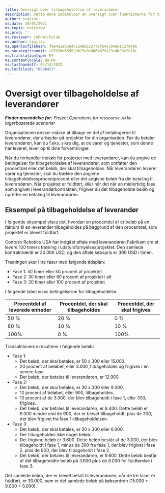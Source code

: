 ```yaml
---
title: Oversigt over tilbageholdelse af leverandører
description: Dette emne indeholder en oversigt over funktionerne for tilbageholdelse af leverandører.
author: sigitac
ms.date: 10/01/2021
ms.topic: overview
ms.prod: ''
ms.reviewer: johnmichalak
ms.author: sigitac
ms.openlocfilehash: f9e4a1e63e47524bb622771f645c04e61c279496
ms.sourcegitcommit: c0792bd65d92db25e0e8864879a19c4b93efb10c
ms.translationtype: HT
ms.contentlocale: da-DK
ms.lasthandoff: 04/14/2022
ms.locfileid: "8588453"
---
```

# <a name="vendor-retention-overview"></a>Oversigt over tilbageholdelse af leverandører

_**Finder anvendelse for:** Project Operations for ressource-/ikke-lagerbaserede scenarier_

Organisationen ønsker måske at tilbage en del af betalingerne til leverandører, der arbejder på projekter for din organisation. Før du betaler leverandøren, kan du f.eks. sikre dig, at de varer og tjenester, som denne har leveret, lever op til dine forventninger.

Når du forhandler indkøb for projekter med leverandører, kan du angive de betingelser for tilbageholdelse af leverandører, som omfatter den procentdel eller det beløb, der skal tilbageholdes. Når leverandøren leverer varer og tjenester, skal du trække den angivne tilbageholdelsesprocentprocent eller det angivne beløb fra din betaling til leverandøren. Når projektet er fuldført, eller når det når en midlertidig fase som angivet i leverandørkontrakten, frigiver du det tilbageholdte beløb og opretter en betaling til leverandøren.

## <a name="vendor-retention-example"></a>Eksempel på tilbageholdelse af leverandør

I følgende eksempel vises det, hvordan en procentdel af et beløb på en faktura til en leverandør tilbageholdes på baggrund af den procentdel, som projektet er blevet fuldført.

Contoso Robotics USA har indgået aftale med leverandøren Fabrikam om at levere 100 timers træning i udstyrsfornyelsesprojektet. Den samlede kontraktværdi er 30.000 USD, og den aftale købspris er 300 USD i timen.

Træningen sker i tre faser med følgende tidsplan:

- Fase 1: 50 timer eller 50 procent af projektet
- Fase 2: 30 timer eller 80 procent af projektet i alt
- Fase 3: 20 timer eller 100 procent af projektet

I følgende tabel vises betingelserne for tilbageholdelse.

| **Procentdel af leverede enheder** | **Procentdel, der skal tilbageholdes** | **Procentdel, der skal frigives** |
| --- | --- | --- |
| 50 % | 20 % | 0 % |
| 80 % | 10 % | 10 % |
| 100% | 0 % | 100% |

Transaktionerne resulterer i følgende beløb:

- Fase 1:
  - Det beløb, der skal betales, er 50 x 300 eller 15.000.
  - 20 procent af beløbet, eller 3.000, tilbageholdes og frigives i en senere fase.
  - Det beløb, der betales til leverandøren, er 12.000.
- Fase 2:
  - Det beløb, der skal betales, er 30 x 300 eller 9.000.
  - 10 procent af beløbet, eller 900, tilbageholdes.
  - 10 procent af de 3.000, der blev tilbageholdt i fase 1, eller 300, frigives.
  - Det beløb, der betales til leverandøren, er 8.400. Dette beløb er 9.000 mindre end de 900, der er blevet tilbageholdt, plus de 300, der blev frigivet fra fase 1-tilbageholdelsen.
- Fase 3:
  - Det beløb, der skal betales, er 20 x 300 eller 6.000.
  - Der tilbageholdes ikke noget beløb.
  - Det frigivne beløb er 3.600. Dette beløb består af de 3.000, der blev tilbageholdt i fase 1, minus de 300 fra fase 1, der blev frigivet i fase 2, plus de 900, der blev tilbageholdt i fase 2.
  - Det beløb, der betales til leverandøren, er 9.600. Dette beløb består af det tilbageholdte beløb på 3.600 plus de 6.000 for fuldførelse i fase 3.

Det samlede beløb, der er blevet betalt til leverandøren, når de tre faser er fuldført, er 30.000, som er det samlede beløb på købsordren (15.000 + 9.000 + 6.000).
